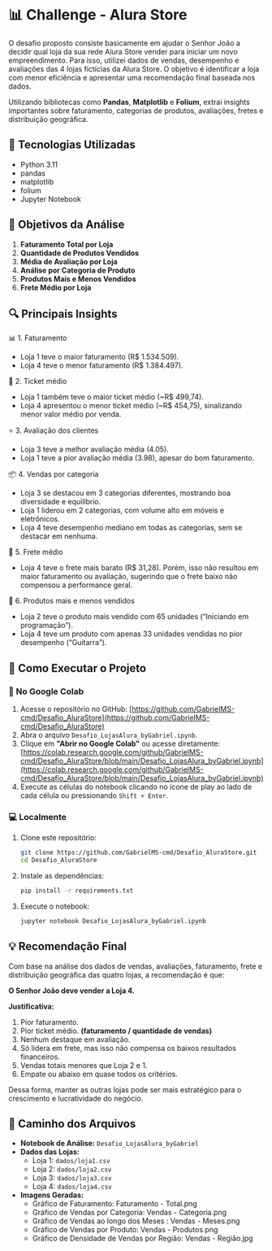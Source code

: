 
# 📊 Challenge - Alura Store

O desafio proposto consiste basicamente em ajudar o Senhor João a decidir qual loja da sua rede Alura Store vender para iniciar um novo empreendimento. Para isso, utilizei dados de vendas, desempenho e avaliações das 4 lojas fictícias da Alura Store. O objetivo é identificar a loja com menor eficiência e apresentar uma recomendação final baseada nos dados.

Utilizando bibliotecas como **Pandas**, **Matplotlib** e **Folium**, extrai insights importantes sobre faturamento, categorias de produtos, avaliações, fretes e distribuição geográfica.

## 🧰 Tecnologias Utilizadas

- Python 3.11
- pandas
- matplotlib
- folium
- Jupyter Notebook


## 📌 Objetivos da Análise

1. **Faturamento Total por Loja**
2. **Quantidade de Produtos Vendidos**
3. **Média de Avaliação por Loja**
4. **Análise por Categoria de Produto**
5. **Produtos Mais e Menos Vendidos**
6. **Frete Médio por Loja**

## 🔍 Principais Insights

📊 1. Faturamento
- Loja 1 teve o maior faturamento (R$ 1.534.509).
- Loja 4 teve o menor faturamento (R$ 1.384.497).

💸 2. Ticket médio
- Loja 1 também teve o maior ticket médio (~R$ 499,74).
- Loja 4 apresentou o menor ticket médio (~R$ 454,75), sinalizando menor valor médio por venda.

⭐ 3. Avaliação dos clientes
- Loja 3 teve a melhor avaliação média (4.05).
- Loja 1 teve a pior avaliação média (3.98), apesar do bom faturamento.

📦 4. Vendas por categoria
- Loja 3 se destacou em 3 categorias diferentes, mostrando boa diversidade e equilíbrio.
- Loja 1 liderou em 2 categorias, com volume alto em móveis e eletrônicos.
- Loja 4 teve desempenho mediano em todas as categorias, sem se destacar em nenhuma.

🚚 5. Frete médio
- Loja 4 teve o frete mais barato (R$ 31,28).
Porém, isso não resultou em maior faturamento ou avaliação, sugerindo que o frete baixo não compensou a performance geral.

🛒 6. Produtos mais e menos vendidos
- Loja 2 teve o produto mais vendido com 65 unidades (“Iniciando em programação”).
- Loja 4 teve um produto com apenas 33 unidades vendidas no pior desempenho (“Guitarra”).


## 🤔 Como Executar o Projeto

### 🧪 No Google Colab

1. Acesse o repositório no GitHub: [https://github.com/GabrielMS-cmd/Desafio_AluraStore](https://github.com/GabrielMS-cmd/Desafio_AluraStore)
2. Abra o arquivo `Desafio_LojasAlura_byGabriel.ipynb`.
3. Clique em **"Abrir no Google Colab"** ou acesse diretamente: [https://colab.research.google.com/github/GabrielMS-cmd/Desafio_AluraStore/blob/main/Desafio_LojasAlura_byGabriel.ipynb](https://colab.research.google.com/github/GabrielMS-cmd/Desafio_AluraStore/blob/main/Desafio_LojasAlura_byGabriel.ipynb)
4. Execute as células do notebook clicando no ícone de play ao lado de cada célula ou pressionando `Shift + Enter`.

### 💻 Localmente

1. Clone este repositório:
   ```bash
   git clone https://github.com/GabrielMS-cmd/Desafio_AluraStore.git
   cd Desafio_AluraStore
   ```
2. Instale as dependências:
   ```bash
   pip install -r requirements.txt
   ```
3. Execute o notebook:
   ```bash
   jupyter notebook Desafio_LojasAlura_byGabriel.ipynb
   ```

## 💡 Recomendação Final

Com base na análise dos dados de vendas, avaliações, faturamento, frete e distribuição geográfica das quatro lojas, a recomendação é que:

**O Senhor João deve vender a Loja 4.**

**Justificativa:**

1. Pior faturamento.
2. Pior ticket médio. **(faturamento / quantidade de vendas)**
3. Nenhum destaque em avaliação.
4. Só lidera em frete, mas isso não compensa os baixos resultados financeiros.
5. Vendas totais menores que Loja 2 e 1.
6. Empate ou abaixo em quase todos os critérios.



Dessa forma, manter as outras lojas pode ser mais estratégico para o crescimento e lucratividade do negócio.

## 📌 Caminho dos Arquivos

- **Notebook de Análise:** `Desafio_LojasAlura_byGabriel`
- **Dados das Lojas:**
  - Loja 1: `dados/loja1.csv`
  - Loja 2: `dados/loja2.csv`
  - Loja 3: `dados/loja3.csv`
  - Loja 4: `dados/loja4.csv`
- **Imagens Geradas:**
  - Gráfico de Faturamento: Faturamento - Total.png
  - Gráfico de Vendas por Categoria: Vendas - Categoria.png
  - Gráfico de Vendas ao longo dos Meses : Vendas - Meses.png
  - Gráfico de Vendas por Produto: Vendas - Produtos.png
  - Gráfico de Densidade de Vendas por Região: Vendas - Região.jpg

